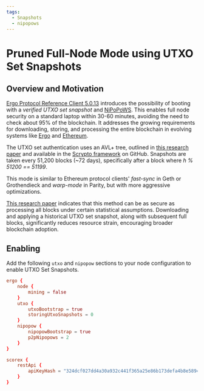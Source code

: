 ```yaml
---
tags:
  - Snapshots
  - nipopows
---
```


# Pruned Full-Node Mode using UTXO Set Snapshots

## Overview and Motivation

[Ergo Protocol Reference Client 5.0.13](https://github.com/ergoplatform/ergo/releases/tag/v5.0.13) introduces the possibility of booting with a *verified UTXO set snapshot* and [NiPoPoWS](nipopows.md). This enables full node security on a standard laptop within 30-60 minutes, avoiding the need to check about 95% of the blockchain. It addresses the growing requirements for downloading, storing, and processing the entire blockchain in evolving systems like [Ergo](https://www.ergoplatform.com/) and [Ethereum](https://ethereum.org/).

The UTXO set authentication uses an AVL+ tree, outlined in [this research paper](https://eprint.iacr.org/2016/994.pdf) and available in the [Scrypto framework](https://github.com/input-output-hk/scrypto) on GitHub. Snapshots are taken every 51,200 blocks (~72 days), specifically after a block where *h % 51200 == 51199*.

This mode is similar to Ethereum protocol clients' *fast-sync* in Geth or Grothendieck and *warp-mode* in Parity, but with more aggressive optimizations.

[This research paper](https://eprint.iacr.org/2018/129) indicates that this method can be as secure as processing all blocks under certain statistical assumptions. Downloading and applying a historical UTXO set snapshot, along with subsequent full blocks, significantly reduces resource strain, encouraging broader blockchain adoption.

## Enabling

Add the following `utxo` and `nipopow` sections to your node configuration to enable UTXO Set Snapshots. 

```conf
ergo {
    node {
        mining = false
    }
    utxo {
        utxoBootstrap = true
        storingUtxoSnapshots = 0
    }
    nipopow {
        nipopowBootstrap = true
        p2pNipopows = 2
    }
}

scorex {
    restApi {
        apiKeyHash = "324dcf027dd4a30a932c441f365a25e86b173defa4b8e58948253471b81b72cf"
    }
}

```
